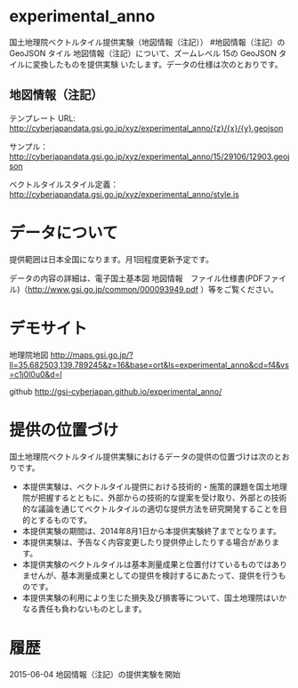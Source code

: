 experimental_anno
================
国土地理院ベクトルタイル提供実験（地図情報（注記））
#地図情報（注記）の GeoJSON タイル
地図情報（注記）について、ズームレベル 15の GeoJSON タイルに変換したものを提供実験
いたします。データの仕様は次のとおりです。

## 地図情報（注記）
テンプレート URL: http://cyberjapandata.gsi.go.jp/xyz/experimental_anno/{z}/{x}/{y}.geojson

サンプル：http://cyberjapandata.gsi.go.jp/xyz/experimental_anno/15/29106/12903.geojson

ベクトルタイルスタイル定義：http://cyberjapandata.gsi.go.jp/xyz/experimental_anno/style.js

# データについて
提供範囲は日本全国になります。月1回程度更新予定です。

データの内容の詳細は、電子国土基本図 地図情報　ファイル仕様書(PDFファイル)（http://www.gsi.go.jp/common/000093949.pdf ）等をご覧ください。


# デモサイト
地理院地図
http://maps.gsi.go.jp/?ll=35.682503,139.789245&z=16&base=ort&ls=experimental_anno&cd=f4&vs=c1j0l0u0&d=l

github
http://gsi-cyberjapan.github.io/experimental_anno/


# 提供の位置づけ
国土地理院ベクトルタイル提供実験におけるデータの提供の位置づけは次のとおりです。
- 本提供実験は、ベクトルタイル提供における技術的・施策的課題を国土地理院が把握するとともに、外部からの技術的な提案を受け取り、外部との技術的な議論を通じてベクトルタイルの適切な提供方法を研究開発することを目的とするものです。
- 本提供実験の期間は、2014年8月1日から本提供実験終了までとなります。
- 本提供実験は、予告なく内容変更したり提供停止したりする場合があります。
- 本提供実験のベクトルタイルは基本測量成果と位置付けているものではありませんが、基本測量成果としての提供を検討するにあたって、提供を行うものです。
- 本提供実験の利用により生じた損失及び損害等について、国土地理院はいかなる責任も負わないものとします。

# 履歴
2015-06-04 地図情報（注記）の提供実験を開始
